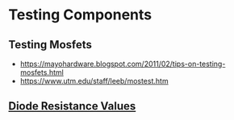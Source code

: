 # Testing Components

## Testing Mosfets

- https://mayohardware.blogspot.com/2011/02/tips-on-testing-mosfets.html
- https://www.utm.edu/staff/leeb/mostest.htm

## [Diode Resistance Values](./Assets/Diode-Resistance-Values-Reference.pdf)
